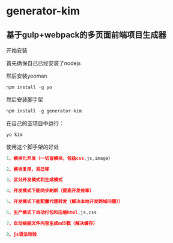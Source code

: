# generator-kim
基于gulp+webpack的多页面前端项目生成器
------------

开始安装

首先确保自己已经安装了nodejs

然后安装yeoman

```js
npm install -g yo
```
然后安装脚手架

```js
npm install -g generator-kim
```

在自己的空项目中运行：

```js
yo kim
```

使用这个脚手架的好处

```js
1、模块化开发（一切皆模块，包括css,js,image）

2、模块复用，易迁移

3、区分开发模式和生成模式

4、开发模式下能同步刷新（提高开发效率）

5、开发模式下能配置代理转发（解决本地开发跨域问题））

6、生产模式下自动打包和压缩html,js,css

7、自动根据文件内容生成md5戳（解决缓存）

8、js语法校验
```
